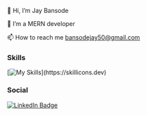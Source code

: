 👋 Hi, I’m Jay Bansode

🌱 I’m a MERN developer

📫 How to reach me bansodejay50@gmail.com
  
### Skills
  
  [![My Skills](https://skillicons.dev/icons?i=html,css,js,react,redux,nodejs,express,mongodb,)](https://skillicons.dev)

### Social

<div id="badges">
  <a href="https://www.linkedin.com/in/jaykbansode/">
    <img src="https://img.shields.io/badge/LinkedIn-blue?style=for-the-badge&logo=linkedin&logoColor=white" alt="LinkedIn Badge"/>
  </a>
</div>
 
<!---
Jay-Bansode/Jay-Bansode is a ✨ special ✨ repository because its `README.md` (this file) appears on your GitHub profile.
You can click the Preview link to take a look at your changes.
--->
